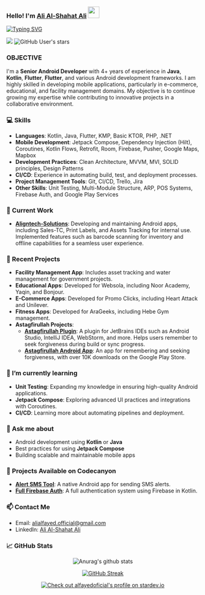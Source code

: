 ### Hello! I'm [Ali Al-Shahat Ali](http://alialfayed.com/) <img src="https://raw.githubusercontent.com/MartinHeinz/MartinHeinz/master/wave.gif" width="30px">
[![Typing SVG](https://readme-typing-svg.herokuapp.com?color=%fffff&lines=Senior+Android+Developer)](https://git.io/typing-svg) 

![](https://komarev.com/ghpvc/?username=alfayedoficial)  ![GitHub User's stars](https://img.shields.io/github/stars/alfayedoficial)   

### OBJECTIVE
I'm a **Senior Android Developer** with 4+ years of experience in **Java**, **Kotlin**, **Flutter**, **Flutter**, and various Android development frameworks. I am highly skilled in developing mobile applications, particularly in e-commerce, educational, and facility management domains. My objective is to continue growing my expertise while contributing to innovative projects in a collaborative environment.

### 💻 Skills
- **Languages**: Kotlin, Java, Flutter, KMP, Basic KTOR, PHP, .NET
- **Mobile Development**: Jetpack Compose, Dependency Injection (Hilt), Coroutines, Kotlin Flows, Retrofit, Room, Firebase, Pusher, Google Maps, Mapbox
- **Development Practices**: Clean Architecture, MVVM, MVI, SOLID principles, Design Patterns
- **CI/CD**: Experience in automating build, test, and deployment processes.
- **Project Management Tools**: Git, CI/CD, Trello, Jira
- **Other Skills**: Unit Testing, Multi-Module Structure, ARP, POS Systems, Firebase Auth, and Google Play Services

### 📘 Current Work
- **[Aligntech-Solutions](https://www.aligntech-solutions.com)**: Developing and maintaining Android apps, including Sales-TC, Print Labels, and Assets Tracking for internal use. Implemented features such as barcode scanning for inventory and offline capabilities for a seamless user experience.
  
### 🔭 Recent Projects
- **Facility Management App**: Includes asset tracking and water management for government projects.
- **Educational Apps**: Developed for Websola, including Noor Academy, Yaqin, and Bonjour.
- **E-Commerce Apps**: Developed for Promo Clicks, including Heart Attack and Unilever.
- **Fitness Apps**: Developed for AraGeeks, including Hebe Gym management.
- **Astagfirullah Projects**:
  - **[Astagfirullah Plugin](https://plugins.jetbrains.com/plugin/24628-astagfirullah/)**: A plugin for JetBrains IDEs such as Android Studio, IntelliJ IDEA, WebStorm, and more. Helps users remember to seek forgiveness during build or sync progress.
  - **[Astagfirullah Android App](https://play.google.com/store/apps/details?id=com.fourDev.astghfrAllah)**: An app for remembering and seeking forgiveness, with over 10K downloads on the Google Play Store.


### 🌱 I’m currently learning
- **Unit Testing**: Expanding my knowledge in ensuring high-quality Android applications.
- **Jetpack Compose**: Exploring advanced UI practices and integrations with Coroutines.
- **CI/CD**: Learning more about automating pipelines and deployment.

### 💬 Ask me about
- Android development using **Kotlin** or **Java**
- Best practices for using **Jetpack Compose**
- Building scalable and maintainable mobile apps

### 🌟 Projects Available on Codecanyon
- **[Alert SMS Tool](https://codecanyon.net/item/alert-sms-tool-built-with-kotlin)**: A native Android app for sending SMS alerts.
- **[Full Firebase Auth](https://codecanyon.net/item/full-firebase-auth-built-with-kotlin)**: A full authentication system using Firebase in Kotlin.

### 📫 Contact Me
- Email: [alialfayed.official@gmail.com](mailto:alialfayed.official@gmail.com)
- LinkedIn: [Ali Al-Shahat Ali](https://www.linkedin.com/in/alfayedoficial/)

### 📈 GitHub Stats
<div align="center">

![Anurag's github stats](https://github-readme-stats.vercel.app/api?username=alfayedoficial&show_icons=true&theme=dark&hide_border=true&icon_color=fff)

[![GitHub Streak](https://github-readme-streak-stats.herokuapp.com?user=alfayedoficial&theme=dark&hide_border=true)](https://git.io/streak-stats)

[![Check out alfayedoficial's profile on stardev.io](https://stardev.io/developers/alfayedoficial/badge/languages/global.svg)](https://stardev.io/developers/alfayedoficial)
</div>
